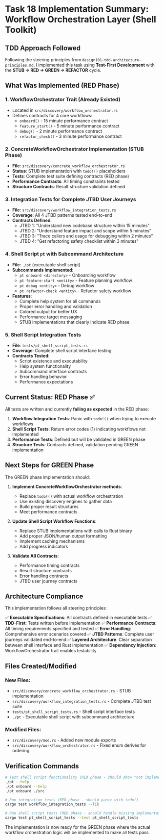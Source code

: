 # Task 18 Implementation Summary: Workflow Orchestration Layer (Shell Toolkit)

## TDD Approach Followed

Following the steering principles from `design101-tdd-architecture-principles.md`, I implemented this task using **Test-First Development** with the **STUB → RED → GREEN → REFACTOR** cycle.

## What Was Implemented (RED Phase)

### 1. WorkflowOrchestrator Trait (Already Existed)
- Located in `src/discovery/workflow_orchestrator.rs`
- Defines contracts for 4 core workflows:
  - `onboard()` - 15 minute performance contract
  - `feature_start()` - 5 minute performance contract  
  - `debug()` - 2 minute performance contract
  - `refactor_check()` - 3 minute performance contract

### 2. ConcreteWorkflowOrchestrator Implementation (STUB Phase)
- **File**: `src/discovery/concrete_workflow_orchestrator.rs`
- **Status**: STUB implementation with `todo!()` placeholders
- **Tests**: Complete test suite defining contracts (RED phase)
- **Performance Contracts**: All timing constraints tested
- **Structure Contracts**: Result structure validation defined

### 3. Integration Tests for Complete JTBD User Journeys
- **File**: `src/discovery/workflow_integration_tests.rs`
- **Coverage**: All 4 JTBD patterns tested end-to-end
- **Contracts Defined**:
  - JTBD 1: "Understand new codebase structure within 15 minutes"
  - JTBD 2: "Understand feature impact and scope within 5 minutes"
  - JTBD 3: "Trace callers and usage for debugging within 2 minutes"
  - JTBD 4: "Get refactoring safety checklist within 3 minutes"

### 4. Shell Script `pt` with Subcommand Architecture
- **File**: `./pt` (executable shell script)
- **Subcommands Implemented**:
  - `pt onboard <directory>` - Onboarding workflow
  - `pt feature-start <entity>` - Feature planning workflow
  - `pt debug <entity>` - Debug workflow
  - `pt refactor-check <entity>` - Refactor safety workflow
- **Features**:
  - Complete help system for all commands
  - Proper error handling and validation
  - Colored output for better UX
  - Performance target messaging
  - STUB implementations that clearly indicate RED phase

### 5. Shell Script Integration Tests
- **File**: `tests/pt_shell_script_tests.rs`
- **Coverage**: Complete shell script interface testing
- **Contracts Tested**:
  - Script existence and executability
  - Help system functionality
  - Subcommand interface contracts
  - Error handling behavior
  - Performance expectations

## Current Status: RED Phase ✅

All tests are written and currently **failing as expected** in the RED phase:

1. **Workflow Integration Tests**: Panic with `todo!()` when trying to execute workflows
2. **Shell Script Tests**: Return error codes (1) indicating workflows not implemented
3. **Performance Tests**: Defined but will be validated in GREEN phase
4. **Structure Tests**: Contracts defined, validation pending GREEN implementation

## Next Steps for GREEN Phase

The GREEN phase implementation should:

1. **Implement ConcreteWorkflowOrchestrator methods**:
   - Replace `todo!()` with actual workflow orchestration
   - Use existing discovery engines to gather data
   - Build proper result structures
   - Meet performance contracts

2. **Update Shell Script Workflow Functions**:
   - Replace STUB implementations with calls to Rust binary
   - Add proper JSON/human output formatting
   - Implement caching mechanisms
   - Add progress indicators

3. **Validate All Contracts**:
   - Performance timing contracts
   - Result structure contracts
   - Error handling contracts
   - JTBD user journey contracts

## Architecture Compliance

This implementation follows all steering principles:

✅ **Executable Specifications**: All contracts defined in executable tests
✅ **TDD-First**: Tests written before implementation
✅ **Performance Contracts**: All timing requirements specified and tested
✅ **Error Handling**: Comprehensive error scenarios covered
✅ **JTBD Patterns**: Complete user journeys validated end-to-end
✅ **Layered Architecture**: Clear separation between shell interface and Rust implementation
✅ **Dependency Injection**: WorkflowOrchestrator trait enables testability

## Files Created/Modified

### New Files:
- `src/discovery/concrete_workflow_orchestrator.rs` - STUB implementation
- `src/discovery/workflow_integration_tests.rs` - Complete JTBD test suite
- `tests/pt_shell_script_tests.rs` - Shell script interface tests
- `./pt` - Executable shell script with subcommand architecture

### Modified Files:
- `src/discovery/mod.rs` - Added new module exports
- `src/discovery/workflow_orchestrator.rs` - Fixed enum derives for ordering

## Verification Commands

```bash
# Test shell script functionality (RED phase - should show "not implemented")
./pt --help
./pt onboard --help
./pt onboard ./src

# Run integration tests (RED phase - should panic with todo!)
cargo test workflow_integration_tests --lib

# Run shell script tests (RED phase - should handle missing implementation)
cargo test pt_shell_script_tests --test pt_shell_script_tests
```

The implementation is now ready for the GREEN phase where the actual workflow orchestration logic will be implemented to make all tests pass.